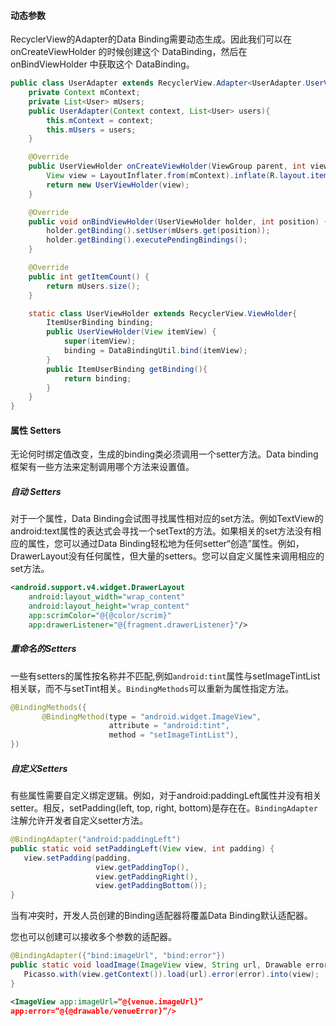 #### 动态参数

RecyclerView的Adapter的Data Binding需要动态生成。因此我们可以在 onCreateViewHolder 的时候创建这个 DataBinding，然后在 onBindViewHolder 中获取这个 DataBinding。

```java
public class UserAdapter extends RecyclerView.Adapter<UserAdapter.UserViewHolder>{
    private Context mContext;
    private List<User> mUsers;
    public UserAdapter(Context context, List<User> users){
        this.mContext = context;
        this.mUsers = users;
    }

    @Override
    public UserViewHolder onCreateViewHolder(ViewGroup parent, int viewType) {
        View view = LayoutInflater.from(mContext).inflate(R.layout.item_user,parent,false);
        return new UserViewHolder(view);
    }

    @Override
    public void onBindViewHolder(UserViewHolder holder, int position) {
        holder.getBinding().setUser(mUsers.get(position));
        holder.getBinding().executePendingBindings();
    }

    @Override
    public int getItemCount() {
        return mUsers.size();
    }

    static class UserViewHolder extends RecyclerView.ViewHolder{
        ItemUserBinding binding;
        public UserViewHolder(View itemView) {
            super(itemView);
            binding = DataBindingUtil.bind(itemView);
        }
        public ItemUserBinding getBinding(){
            return binding;
        }
    }
}
```


#### 属性 Setters

无论何时绑定值改变，生成的binding类必须调用一个setter方法。Data binding框架有一些方法来定制调用哪个方法来设置值。

##### 自动 Setters

对于一个属性，Data Binding会试图寻找属性相对应的set方法。例如TextView的android:text属性的表达式会寻找一个setText的方法。如果相关的set方法没有相应的属性，您可以通过Data Binding轻松地为任何setter“创造”属性。例如，DrawerLayout没有任何属性，但大量的setters。您可以自定义属性来调用相应的set方法。

```xml
<android.support.v4.widget.DrawerLayout
    android:layout_width="wrap_content"
    android:layout_height="wrap_content"
    app:scrimColor="@{@color/scrim}"
    app:drawerListener="@{fragment.drawerListener}"/>
```

##### 重命名的Setters

一些有setters的属性按名称并不匹配,例如`android:tint`属性与setImageTintList相关联，而不与setTint相关。`BindingMethods`可以重新为属性指定方法。

```java
@BindingMethods({
       @BindingMethod(type = "android.widget.ImageView",
                      attribute = "android:tint",
                      method = "setImageTintList"),
})
```

##### 自定义Setters

有些属性需要自定义绑定逻辑。例如，对于android:paddingLeft属性并没有相关setter。相反，setPadding(left, top, right, bottom)是存在在。`BindingAdapter`注解允许开发者自定义setter方法。
```java
@BindingAdapter("android:paddingLeft")
public static void setPaddingLeft(View view, int padding) {
   view.setPadding(padding,
                   view.getPaddingTop(),
                   view.getPaddingRight(),
                   view.getPaddingBottom());
}
```
当有冲突时，开发人员创建的Binding适配器将覆盖Data Binding默认适配器。

您也可以创建可以接收多个参数的适配器。

```java
@BindingAdapter({"bind:imageUrl", "bind:error"})
public static void loadImage(ImageView view, String url, Drawable error) {
   Picasso.with(view.getContext()).load(url).error(error).into(view);
}
```

```xml
<ImageView app:imageUrl=“@{venue.imageUrl}”
app:error=“@{@drawable/venueError}”/>
```





